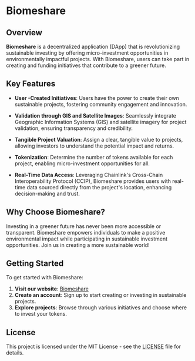 # Biomeshare

## Overview

**Biomeshare** is a decentralized application (DApp) that is revolutionizing sustainable investing by offering micro-investment opportunities in environmentally impactful projects. With Biomeshare, users can take part in creating and funding initiatives that contribute to a greener future.

## Key Features

- **User -Created Initiatives**: Users have the power to create their own sustainable projects, fostering community engagement and innovation.
  
- **Validation through GIS and Satellite Images**: Seamlessly integrate Geographic Information Systems (GIS) and satellite imagery for project validation, ensuring transparency and credibility.

- **Tangible Project Valuation**: Assign a clear, tangible value to projects, allowing investors to understand the potential impact and returns.

- **Tokenization**: Determine the number of tokens available for each project, enabling micro-investment opportunities for all.

- **Real-Time Data Access**: Leveraging Chainlink's Cross-Chain Interoperability Protocol (CCIP), Biomeshare provides users with real-time data sourced directly from the project's location, enhancing decision-making and trust.

## Why Choose Biomeshare?

Investing in a greener future has never been more accessible or transparent. Biomeshare empowers individuals to make a positive environmental impact while participating in sustainable investment opportunities. Join us in creating a more sustainable world!

## Getting Started

To get started with Biomeshare:

1. **Visit our website**: [Biomeshare](https://ni8crawler18.github.io/biomeshare)
2. **Create an account**: Sign up to start creating or investing in sustainable projects.
3. **Explore projects**: Browse through various initiatives and choose where to invest your tokens.

## License

This project is licensed under the MIT License - see the [LICENSE](LICENSE) file for details.
